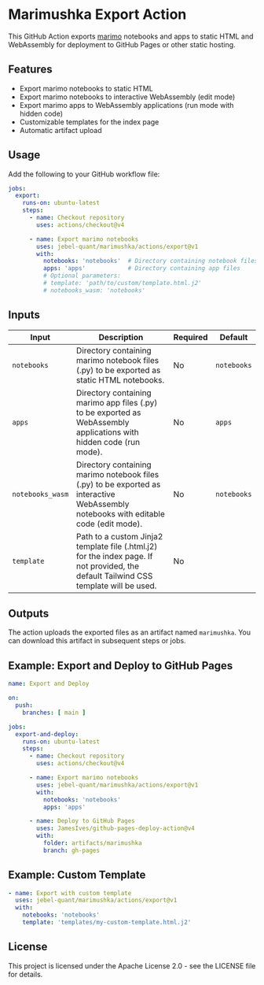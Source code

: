 # Marimushka Export Action

This GitHub Action exports [marimo](https://marimo.io) notebooks and apps
to static HTML and WebAssembly for deployment to GitHub Pages or other static hosting.

## Features

- Export marimo notebooks to static HTML
- Export marimo notebooks to interactive WebAssembly (edit mode)
- Export marimo apps to WebAssembly applications (run mode with hidden code)
- Customizable templates for the index page
- Automatic artifact upload

## Usage

Add the following to your GitHub workflow file:

```yaml
jobs:
  export:
    runs-on: ubuntu-latest
    steps:
      - name: Checkout repository
        uses: actions/checkout@v4

      - name: Export marimo notebooks
        uses: jebel-quant/marimushka/actions/export@v1
        with:
          notebooks: 'notebooks'  # Directory containing notebook files
          apps: 'apps'            # Directory containing app files
          # Optional parameters:
          # template: 'path/to/custom/template.html.j2'
          # notebooks_wasm: 'notebooks'
```

## Inputs

| Input | Description | Required | Default |
|-------|-------------|----------|---------|
| `notebooks` | Directory containing marimo notebook files (.py) to be exported as static HTML notebooks. | No | `notebooks` |
| `apps` | Directory containing marimo app files (.py) to be exported as WebAssembly applications with hidden code (run mode). | No | `apps` |
| `notebooks_wasm` | Directory containing marimo notebook files (.py) to be exported as interactive WebAssembly notebooks with editable code (edit mode). | No | `notebooks` |
| `template` | Path to a custom Jinja2 template file (.html.j2) for the index page. If not provided, the default Tailwind CSS template will be used. | No | |

## Outputs

The action uploads the exported files as an artifact named `marimushka`. You can download this artifact in subsequent steps or jobs.

## Example: Export and Deploy to GitHub Pages

```yaml
name: Export and Deploy

on:
  push:
    branches: [ main ]

jobs:
  export-and-deploy:
    runs-on: ubuntu-latest
    steps:
      - name: Checkout repository
        uses: actions/checkout@v4

      - name: Export marimo notebooks
        uses: jebel-quant/marimushka/actions/export@v1
        with:
          notebooks: 'notebooks'
          apps: 'apps'

      - name: Deploy to GitHub Pages
        uses: JamesIves/github-pages-deploy-action@v4
        with:
          folder: artifacts/marimushka
          branch: gh-pages
```

## Example: Custom Template

```yaml
- name: Export with custom template
  uses: jebel-quant/marimushka/actions/export@v1
  with:
    notebooks: 'notebooks'
    template: 'templates/my-custom-template.html.j2'
```

## License

This project is licensed under the Apache License 2.0 - see the 
LICENSE file for details.